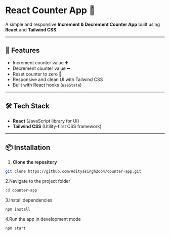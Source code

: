 # React Counter App 🔢

A simple and responsive **Increment & Decrement Counter App** built using **React** and **Tailwind CSS**.

---

## 🚀 Features
- Increment counter value ➕
- Decrement counter value ➖
- Reset counter to zero 🔄
- Responsive and clean UI with Tailwind CSS
- Built with React hooks (`useState`)

---

## 🛠 Tech Stack
- **React** (JavaScript library for UI)
- **Tailwind CSS** (Utility-first CSS framework)

---

## 📦 Installation

1. **Clone the repository**
```bash
git clone https://github.com/Adityasingh2oo4/counter-app.git
```
   
2.Navigate to the project folder
```bash
cd counter-app
```

3.Install dependencies
```bash
npm install
```

4.Run the app in development mode
```bash
npm start
```
